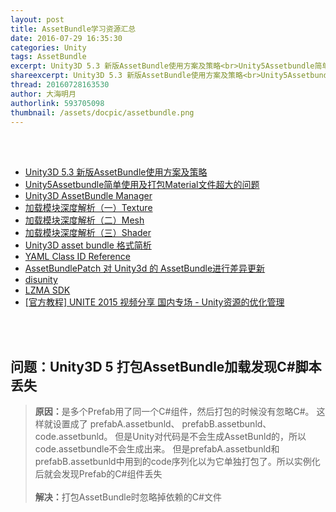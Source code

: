```yaml
---
layout: post
title: AssetBundle学习资源汇总
date: 2016-07-29 16:35:30
categories: Unity
tags: AssetBundle
excerpt: Unity3D 5.3 新版AssetBundle使用方案及策略<br>Unity5Assetbundle简单使用及打包Material文件超大的问题<br>Unity3D AssetBundle Manager
shareexcerpt: Unity3D 5.3 新版AssetBundle使用方案及策略<br>Unity5Assetbundle简单使用及打包Material文件超大的问题<br>Unity3D AssetBundle Manager
thread: 20160728163530
author: 大海明月
authorlink: 593705098
thumbnail: /assets/docpic/assetbundle.png
---
```


<br><br>

* [Unity3D 5.3 新版AssetBundle使用方案及策略](http://www.cnblogs.com/murongxiaopifu/p/5629415.html)
* [Unity5Assetbundle简单使用及打包Material文件超大的问题](http://www.it165.net/pro/html/201506/43896.html) 
* [Unity3D AssetBundle Manager](https://www.assetstore.unity3d.com/en/#!/content/45836)
* [加载模块深度解析（一）Texture](http://blog.uwa4d.com/archives/LoadingPerformance_Texture.html)
* [加载模块深度解析（二）Mesh](http://blog.uwa4d.com/archives/LoadingPerformance_Mesh.html)
* [加载模块深度解析（三）Shader](http://blog.uwa4d.com/archives/LoadingPerformance_Shader.html)
* [Unity3D asset bundle 格式简析](http://blog.codingnow.com/2014/08/unity3d_asset_bundle.html)
* [YAML Class ID Reference](http://docs.unity3d.com/Manual/ClassIDReference.html)
* [AssetBundlePatch 对 Unity3d 的 AssetBundle进行差异更新](https://github.com/dpull/AssetBundlePatch)
* [disunity](https://github.com/ata4/disunity)
* [LZMA SDK](http://www.7-zip.org/sdk.html)
* [[官方教程] UNITE 2015 视频分享 国内专场 - Unity资源的优化管理](http://forum.china.unity3d.com/thread-7197-1-1.html)


<br><br> 


## <b>问题：</b>Unity3D 5 打包AssetBundle加载发现C#脚本丢失

> <b>原因：</b>是多个Prefab用了同一个C#组件，然后打包的时候没有忽略C#。 这样就设置成了 prefabA.assetbunld、 prefabB.assetbunld、 code.assetbunld。 但是Unity对代码是不会生成AssetBunld的，所以code.assetbundle不会生成出来。 但是prefabA.assetbunld和prefabB.assetbunld中用到的code序列化以为它单独打包了。所以实例化后就会发现Prefab的C#组件丢失 <br>
> <br>
> <b>解决：</b>打包AssetBundle时忽略掉依赖的C#文件 <br>

<br><br> <br><br>